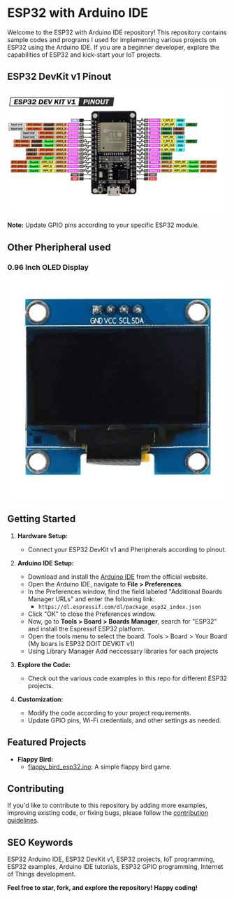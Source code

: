 # ESP32 with Arduino IDE

Welcome to the ESP32 with Arduino IDE repository! This repository contains sample codes and programs  I used for implementing various projects on ESP32 using the Arduino IDE. If you are a beginner  developer, explore the capabilities of ESP32 and kick-start your IoT projects.

## ESP32 DevKit v1 Pinout

![ESP32 DevKit v1 Pinout](ESP32-DOIT-DEV-KIT-v1-pinout.png)

**Note:** Update GPIO pins according to your specific ESP32 module.

## Other Pheripheral used
### 0.96 Inch OLED Display
![0.96Inch OlED Display](128x64_oled_display.webp)

## Getting Started

1. **Hardware Setup:**
   - Connect your ESP32 DevKit v1 and Pheripherals according to pinout.

2. **Arduino IDE Setup:**
   - Download and install the [Arduino IDE](https://www.arduino.cc/en/software) from the official website.
   - Open the Arduino IDE, navigate to **File > Preferences**.
   - In the Preferences window, find the field labeled "Additional Boards Manager URLs" and enter the following link:
     - `https://dl.espressif.com/dl/package_esp32_index.json`
   - Click "OK" to close the Preferences window.
   - Now, go to **Tools > Board > Boards Manager**, search for "ESP32" and install the Espressif ESP32 platform.
   - Open the tools menu to select the board. Tools > Board > Your Board (My boars is ESP32 DOIT DEVKIT v1)
   - Using Library Manager Add neccessary libraries for each projects


3. **Explore the Code:**
   - Check out the various code examples in this repo for different ESP32 projects.

4. **Customization:**
   - Modify the code according to your project requirements.
   - Update GPIO pins, Wi-Fi credentials, and other settings as needed.

## Featured Projects

- **Flappy Bird:**
  - [flappy_bird_esp32.ino](flappy_bird_esp32/flappybird_esp32.ino): A simple flappy bird game.



## Contributing

If you'd like to contribute to this repository by adding more examples, improving existing code, or fixing bugs, please follow the [contribution guidelines](CONTRIBUTING.md).

## SEO Keywords

ESP32 Arduino IDE, ESP32 DevKit v1, ESP32 projects, IoT programming, ESP32 examples, Arduino IDE tutorials, ESP32 GPIO programming, Internet of Things development.

**Feel free to star, fork, and explore the repository! Happy coding!**

